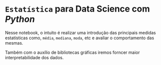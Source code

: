 # `Estatística` para Data Science com _Python_

Nesse notebook, o intuito é realizar uma introdução das principais medidas estatísticas  como, `média`, `mediana`, `moda`, etc e avaliar o comportamento das mesmas.

Também com o auxílio de bibliotecas gráficas iremos forncer maior interpretabilidade dos dados.
